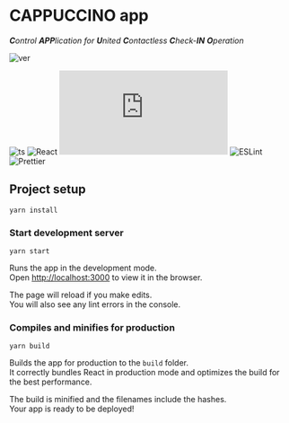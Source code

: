 # CAPPUCCINO app

***C**ontrol **APP**lication for **U**nited **C**ontactless **C**heck-**IN** **O**peration*

![ver](https://img.shields.io/github/package-json/v/afes-website/manage-app?style=for-the-badge)
<!--![build](https://img.shields.io/github/workflow/status/afes-website/manage-app/Deploy%20into%20production%20server/master?label=Deploy&style=for-the-badge)-->

![ts](https://img.shields.io/badge/dynamic/json?color=555&label=TypeScript&labelColor=007ACC&logo=typescript&logoColor=fff&style=flat-square&query=devDependencies.typescript&url=https://raw.githubusercontent.com/afes-website/manage-app/develop/package.json)
![React](https://img.shields.io/badge/dynamic/json?color=555&label=React&labelColor=282c34&logo=react&logoColor=61dafb&style=flat-square&query=dependencies.react&url=https://raw.githubusercontent.com/afes-website/manage-app/develop/package.json)
![Material-UI](https://img.shields.io/badge/dynamic/json?color=555&label=Material-UI&labelColor=212121&logo=material-ui&logoColor=0081CB&style=flat-square&query=dependencies["@material-ui/core"]&url=https://raw.githubusercontent.com/afes-website/manage-app/develop/package.json)
![ESLint](https://img.shields.io/badge/dynamic/json?color=555&label=ESLint&labelColor=fff&logo=eslint&logoColor=4B32C3&style=flat-square&query=devDependencies.eslint&url=https://raw.githubusercontent.com/afes-website/manage-app/develop/package.json)
![Prettier](https://img.shields.io/badge/dynamic/json?color=555&label=Prettier&labelColor=1A2B34&logo=prettier&logoColor=F7B93E&style=flat-square&query=devDependencies.prettier&url=https://raw.githubusercontent.com/afes-website/manage-app/develop/package.json)
<!--![aspida](https://img.shields.io/badge/-aspida-007acc.svg?logo=data:image/svg+xml;base64,PHN2ZyB4bWxucz0iaHR0cDovL3d3dy53My5vcmcvMjAwMC9zdmciIHZpZXdCb3g9IjAgMCA2ODUg%0D%0ANjg1Ij48ZGVmcz48c3R5bGU+LmNscy0xe2ZpbGw6I2ZmZjt9LmNscy0ye2ZpbGw6IzAwN2FjYzt9%0D%0APC9zdHlsZT48L2RlZnM+PGNpcmNsZSBjbGFzcz0iY2xzLTEiIGN4PSIzNDIuNSIgY3k9IjM0Mi41%0D%0AIiByPSIzNDIuNSIvPjxwb2x5Z29uIGNsYXNzPSJjbHMtMiIgcG9pbnRzPSIzNjcuMyA1MTcuOTkg%0D%0AOTAuMzggNTE3Ljk5IDIwNC40MiAxNjcuMDEgNDgxLjM1IDE2Ny4wMSA0NTQuNjYgMjQ5LjE0IDI1%0D%0AOS44NiAyNDkuMTQgMTk5LjE5IDQzNS44NiAzOTMuOTkgNDM1Ljg2IDM2Ny4zIDUxNy45OSIvPjxw%0D%0Ab2x5Z29uIGNsYXNzPSJjbHMtMiIgcG9pbnRzPSI0ODAuNTggNTE3Ljk5IDM5OC40NSA1MTcuOTkg%0D%0ANTEyLjUgMTY3LjAxIDU5NC42MyAxNjcuMDEgNDgwLjU4IDUxNy45OSIvPjwvc3ZnPg==&style=flat-square)-->

## Project setup

```
yarn install
```

### Start development server

```
yarn start
```

Runs the app in the development mode.  
Open [http://localhost:3000](http://localhost:3000) to view it in the browser.

The page will reload if you make edits.  
You will also see any lint errors in the console.

### Compiles and minifies for production

```
yarn build
```

Builds the app for production to the `build` folder.  
It correctly bundles React in production mode and optimizes the build for the best performance.

The build is minified and the filenames include the hashes.  
Your app is ready to be deployed!
